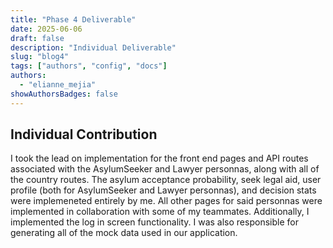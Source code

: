 ```yaml
---
title: "Phase 4 Deliverable"
date: 2025-06-06
draft: false
description: "Individual Deliverable"
slug: "blog4"
tags: ["authors", "config", "docs"]
authors:
  - "elianne_mejia"
showAuthorsBadges: false
---
```


## Individual Contribution 

I took the lead on implementation for the front end pages and API routes associated with the AsylumSeeker and Lawyer personnas, along with all of the country routes. The asylum acceptance probability, seek legal aid, user profile (both for AsylumSeeker and Lawyer personnas), and decision stats were implemeneted entirely by me. All other pages for said personnas were implemented in collaboration with some of my teammates. Additionally, I implemented the log in screen functionality. I was also responsible for generating all of the mock data used in our application. 
